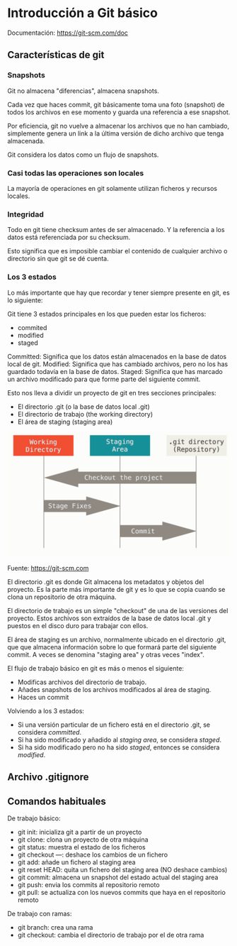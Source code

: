 # Introducción a Git básico

Documentación: https://git-scm.com/doc



## Características de git

### Snapshots

Git no almacena "diferencias", almacena snapshots.

Cada vez que haces commit, git básicamente toma una foto (snapshot) de todos los 
archivos en ese momento y guarda una referencia a ese snapshot.

Por eficiencia, git no vuelve a almacenar los archivos que no han cambiado, 
simplemente genera un link a la última versión de dicho archivo que tenga almacenada.

Git considera los datos como un flujo de snapshots.

### Casi todas las operaciones son locales

La mayoría de operaciones en git solamente utilizan ficheros y recursos locales.


### Integridad

Todo en git tiene checksum antes de ser almacenado. Y la referencia a los datos 
está referenciada por su checksum.

Esto significa que es imposible cambiar el contenido de cualquier archivo o directorio sin que git se dé cuenta.


### Los 3 estados

Lo más importante que hay que recordar y tener siempre presente en git, es lo siguiente:


Git tiene 3 estados principales en los que pueden estar los ficheros: 
- commited
- modified
- staged

Committed: Significa que los datos están almacenados en la base de datos local de git.
Modified: Significa que has cambiado archivos, pero no los has guardado todavía en la base de datos. 
Staged: Significa que has marcado un archivo modificado para que forme parte del siguiente commit.

Esto nos lleva a dividir un proyecto de git en tres secciones principales:
- El directorio .git (o la base de datos local .git)
- El directorio de trabajo (the working directory)
- El área de staging (staging area)

![Imagen de las 3 secciones de git](img/git_areas.png "Imagen de las 3 secciones de git")

Fuente: https://git-scm.com

El directorio .git es donde Git almacena los metadatos y objetos del proyecto. Es
la parte más importante de git y es lo que se copia cuando se clona un repositorio
de otra máquina.

El directorio de trabajo es un simple "checkout" de una de las versiones del proyecto.
Estos archivos son extraídos de la base de datos local .git y puestos en el disco 
duro para trabajar con ellos.

El área de staging es un archivo, normalmente ubicado en el directorio .git, que 
que almacena información sobre lo que formará parte del siguiente commit. A veces 
se denomina "staging area" y otras veces "index".

El flujo de trabajo básico en git es más o menos el siguiente:
- Modificas archivos del directorio de trabajo.
- Añades snapshots de los archivos modificados al área de staging.
- Haces un commit

Volviendo a los 3 estados:
- Si una versión particular de un fichero está en el directorio .git, se considera *committed*.
- Si ha sido modificado y añadido al *staging area*, se considera *staged*.
- Si ha sido modificado pero no ha sido *staged*, entonces se considera *modified*. 



## Archivo .gitignore


## Comandos habituales

De trabajo básico:
- git init: inicializa git a partir de un proyecto
- git clone: clona un proyecto de otra máquina
- git status: muestra el estado de los ficheros
- git checkout —: deshace los cambios de un fichero
- git add: añade un fichero al staging area
- git reset HEAD: quita un fichero del staging area (NO deshace cambios)
- git commit: almacena un snapshot del estado actual del staging area
- git push: envia los commits al repositorio remoto
- git pull: se actualiza con los nuevos commits que haya en el repositorio remoto


De trabajo con ramas:
- git branch: crea una rama
- git checkout: cambia el directorio de trabajo por el de otra rama


